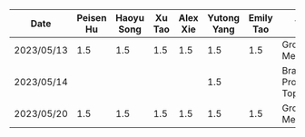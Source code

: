| Date | Peisen Hu | Haoyu Song | Xu Tao | Alex Xie | Yutong Yang | Emily Tao | Task
|------|-----------|------------|--------|----------|-------------|-----------|------
|2023/05/13|1.5      |1.5       |1.5     |1.5       |1.5      |1.5      |Group Meeting
|2023/05/14|         |          |        |          |1.5      |         |Brainstorm Project Topics
|2023/05/20|1.5      |1.5       |1.5     |1.5       |1.5      |1.5      |Group Meeting
